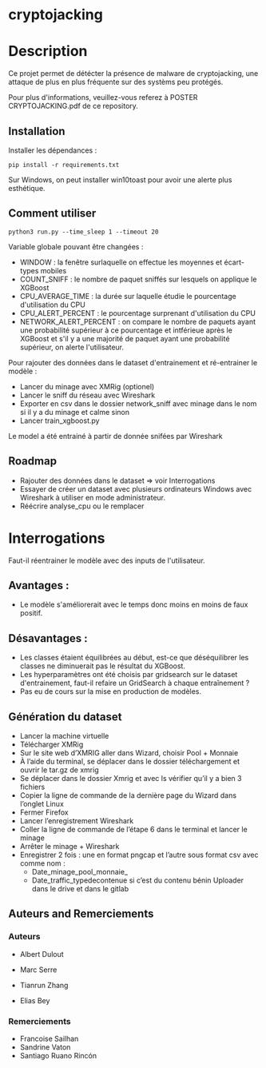 # cryptojacking

# Description

Ce projet permet de détécter la présence de malware de cryptojacking, une attaque de plus en plus fréquente sur des systèms peu protégés.

Pour plus d'informations, veuillez-vous referez à POSTER CRYPTOJACKING.pdf de ce repository.


## Installation

Installer les dépendances :

```
pip install -r requirements.txt
```
Sur Windows, on peut installer win10toast pour avoir une alerte plus esthétique.

## Comment utiliser

```
python3 run.py --time_sleep 1 --timeout 20
```

Variable globale pouvant être changées :
- WINDOW : la fenêtre surlaquelle on effectue les moyennes et écart-types mobiles
- COUNT_SNIFF : le nombre de paquet sniffés sur lesquels on applique le XGBoost
- CPU_AVERAGE_TIME : la durée sur laquelle étudie le pourcentage d'utilisation du CPU
- CPU_ALERT_PERCENT : le pourcentage surprenant d'utilisation du CPU
- NETWORK_ALERT_PERCENT : on compare le nombre de paquets ayant une probabilité supérieur à ce pourcentage et intférieue après le XGBoost et s'il y a une majorité de paquet ayant une probabilité supérieur, on alerte l'utilisateur.

Pour rajouter des données dans le dataset d'entrainement et ré-entrainer le modèle :
- Lancer du minage avec XMRig (optionel)
- Lancer le sniff du réseau avec Wireshark
- Exporter en csv dans le dossier network_sniff avec minage dans le nom si il y a du minage et calme sinon
- Lancer train_xgboost.py

Le model a été entrainé à partir de donnée snifées par Wireshark

## Roadmap

- Rajouter des données dans le dataset => voir Interrogations
- Essayer de créer un dataset avec plusieurs ordinateurs Windows avec Wireshark à utiliser en mode administrateur.
- Réécrire analyse_cpu ou le remplacer

# Interrogations

Faut-il réentrainer le modèle avec des inputs de l'utilisateur.

## Avantages :
- Le modèle s'améliorerait avec le temps donc moins en moins de faux positif.

## Désavantages :
- Les classes étaient équilibrées au début, est-ce que déséquilibrer les classes ne diminuerait pas le résultat du XGBoost.
- Les hyperparamètres ont été choisis par gridsearch sur le dataset d'entrainement, faut-il refaire un GridSearch à chaque entraînement ?
- Pas eu de cours sur la mise en production de modèles.

## Génération du dataset

- Lancer la machine virtuelle
- Télécharger XMRig
- Sur le site web d’XMRIG aller dans Wizard, choisir Pool + Monnaie
- À l’aide du terminal, se déplacer dans le dossier téléchargement et ouvrir le tar.gz de xmrig
- Se déplacer dans le dossier Xmrig et avec ls vérifier qu’il y a bien 3 fichiers
- Copier la ligne de commande de la dernière page du Wizard dans l’onglet Linux
- Fermer Firefox
- Lancer l’enregistrement Wireshark
- Coller la ligne de commande de l’étape 6 dans le terminal et lancer le minage
- Arrêter le minage + Wireshark
- Enregistrer 2 fois : une en format pngcap et l’autre sous format csv avec comme nom :
    - Date_minage_pool_monnaie_
    - Date_traffic_typedecontenue si c’est du contenu bénin
Uploader dans le drive et dans le gitlab

## Auteurs and Remerciements

### Auteurs
- Albert Dulout

- Marc Serre

- Tianrun Zhang

- Elias Bey

### Remerciements

- Francoise Sailhan
- Sandrine Vaton
- Santiago Ruano Rincón
